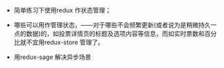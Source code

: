 - 简单练习下使用redux 作状态管理；
- 哪些可以用作管理状态，——对于哪些不会频繁更新(或者说为是稍微持久一点的数据)的，如投票详情页的标题及选项内容等信息，而如实时票数和百分比就不宜用redux-store 管理了。

- 用redux-sage 解决异步场景
